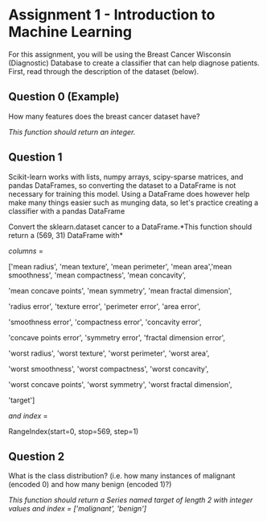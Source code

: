 # Assignment 1 - Introduction to Machine Learning


For this assignment, you will be using the Breast Cancer Wisconsin (Diagnostic) Database to create a classifier that can help diagnose patients. First, read through the description of the dataset (below).



## Question 0 (Example)

How many features does the breast cancer dataset have?

*This function should return an integer.*


## Question 1

Scikit-learn works with lists, numpy arrays, scipy-sparse matrices, and pandas DataFrames, so converting the dataset to a DataFrame is not necessary for training this model. Using a DataFrame does however help make many things easier such as munging data, so let's practice creating a classifier with a pandas DataFrame

Convert the sklearn.dataset cancer to a DataFrame.\*This function should return a (569, 31) DataFrame with*

*columns* =


['mean radius', 'mean texture', 'mean perimeter', 'mean area',\'mean smoothness', 'mean compactness', 'mean concavity',

'mean concave points', 'mean symmetry', 'mean fractal dimension',

'radius error', 'texture error', 'perimeter error', 'area error',

'smoothness error', 'compactness error', 'concavity error',

'concave points error', 'symmetry error', 'fractal dimension error',

'worst radius', 'worst texture', 'worst perimeter', 'worst area',

'worst smoothness', 'worst compactness', 'worst concavity',

'worst concave points', 'worst symmetry', 'worst fractal dimension',

'target']

*and index* =

RangeIndex(start=0, stop=569, step=1)


## Question 2

What is the class distribution? (i.e. how many instances of malignant (encoded 0) and how many benign (encoded 1)?)

*This function should return a Series named target of length 2 with integer values and index = ['malignant', 'benign']*



















